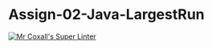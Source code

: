 # Assign-02-Java-LargestRun

[![Mr Coxall's Super Linter](https://github.com/TitwechW/Assign-02-Java-LargestRun/workflows/Mr%20Coxall's%20Super%20Linter/badge.svg)](https://github.com/TitwechW/Assign-02-Java-LargestRun/actions/)
